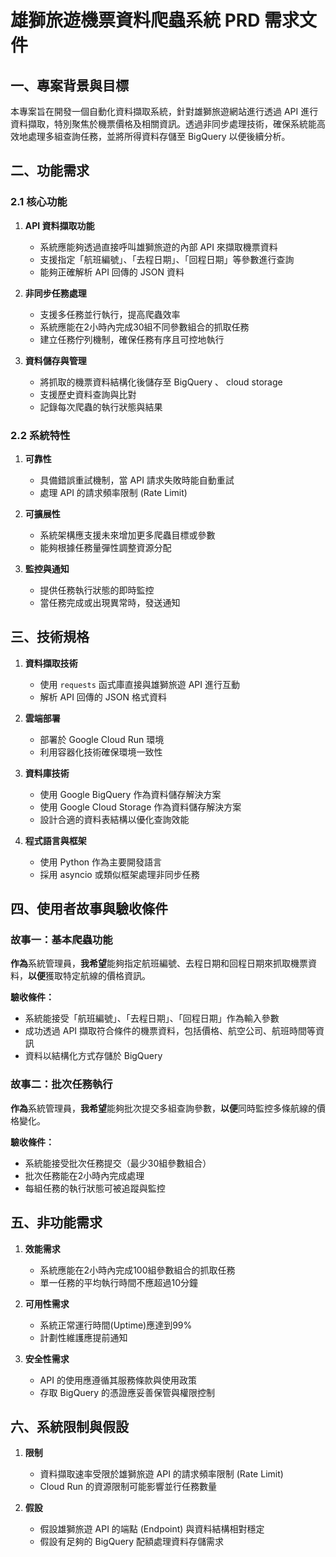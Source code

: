 # 雄獅旅遊機票資料爬蟲系統 PRD 需求文件

## 一、專案背景與目標

本專案旨在開發一個自動化資料擷取系統，針對雄獅旅遊網站進行透過 API 進行資料擷取，特別聚焦於機票價格及相關資訊。透過非同步處理技術，確保系統能高效地處理多組查詢任務，並將所得資料存儲至 BigQuery 以便後續分析。

## 二、功能需求

### 2.1 核心功能

1. **API 資料擷取功能**
   - 系統應能夠透過直接呼叫雄獅旅遊的內部 API 來擷取機票資料
   - 支援指定「航班編號」、「去程日期」、「回程日期」等參數進行查詢
   - 能夠正確解析 API 回傳的 JSON 資料

2. **非同步任務處理**
   - 支援多任務並行執行，提高爬蟲效率
   - 系統應能在2小時內完成30組不同參數組合的抓取任務
   - 建立任務佇列機制，確保任務有序且可控地執行

3. **資料儲存與管理**
   - 將抓取的機票資料結構化後儲存至 BigQuery 、 cloud storage
   - 支援歷史資料查詢與比對
   - 記錄每次爬蟲的執行狀態與結果

### 2.2 系統特性

1. **可靠性**
   - 具備錯誤重試機制，當 API 請求失敗時能自動重試
   - 處理 API 的請求頻率限制 (Rate Limit) 

2. **可擴展性**
   - 系統架構應支援未來增加更多爬蟲目標或參數
   - 能夠根據任務量彈性調整資源分配

3. **監控與通知**
   - 提供任務執行狀態的即時監控
   - 當任務完成或出現異常時，發送通知

## 三、技術規格

1. **資料擷取技術**
   - 使用 `requests` 函式庫直接與雄獅旅遊 API 進行互動
   - 解析 API 回傳的 JSON 格式資料

2. **雲端部署**
   - 部署於 Google Cloud Run 環境
   - 利用容器化技術確保環境一致性

3. **資料庫技術**
   - 使用 Google BigQuery 作為資料儲存解決方案
   - 使用 Google Cloud Storage 作為資料儲存解決方案
   - 設計合適的資料表結構以優化查詢效能

4. **程式語言與框架**
   - 使用 Python 作為主要開發語言
   - 採用 asyncio 或類似框架處理非同步任務

## 四、使用者故事與驗收條件

### 故事一：基本爬蟲功能

**作為**系統管理員，**我希望**能夠指定航班編號、去程日期和回程日期來抓取機票資料，**以便**獲取特定航線的價格資訊。

**驗收條件：**
- 系統能接受「航班編號」、「去程日期」、「回程日期」作為輸入參數
- 成功透過 API 擷取符合條件的機票資料，包括價格、航空公司、航班時間等資訊
- 資料以結構化方式存儲於 BigQuery

### 故事二：批次任務執行

**作為**系統管理員，**我希望**能夠批次提交多組查詢參數，**以便**同時監控多條航線的價格變化。

**驗收條件：**
- 系統能接受批次任務提交（最少30組參數組合）
- 批次任務能在2小時內完成處理
- 每組任務的執行狀態可被追蹤與監控

## 五、非功能需求

1. **效能需求**
   - 系統應能在2小時內完成100組參數組合的抓取任務
   - 單一任務的平均執行時間不應超過10分鐘

2. **可用性需求**
   - 系統正常運行時間(Uptime)應達到99%
   - 計劃性維護應提前通知

3. **安全性需求**
   - API 的使用應遵循其服務條款與使用政策
   - 存取 BigQuery 的憑證應妥善保管與權限控制

## 六、系統限制與假設

1. **限制**
   - 資料擷取速率受限於雄獅旅遊 API 的請求頻率限制 (Rate Limit)
   - Cloud Run 的資源限制可能影響並行任務數量

2. **假設**
   - 假設雄獅旅遊 API 的端點 (Endpoint) 與資料結構相對穩定
   - 假設有足夠的 BigQuery 配額處理資料存儲需求 